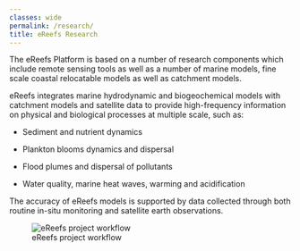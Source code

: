```yaml
---
classes: wide
permalink: /research/
title: eReefs Research
---
```


The eReefs Platform is based on a number of research components which include remote sensing tools as well as a number of marine models, fine scale coastal relocatable models as well as catchment models.

eReefs integrates marine hydrodynamic and biogeochemical models with catchment models and satellite data to provide high-frequency information on physical and biological processes at multiple scale, such as:

- Sediment and nutrient dynamics

- Plankton blooms dynamics and dispersal

- Flood plumes and dispersal of pollutants

- Water quality, marine heat waves, warming and acidification

The accuracy of eReefs models is supported by data collected through both routine in-situ monitoring and satellite earth observations.

<figure>
    <img src="/assets/images/research/DA_schematic-cropped.png" title="eReefs project workflow" alt="eReefs project workflow">
    <figcaption>
        eReefs project workflow
    </figcaption>
</figure>